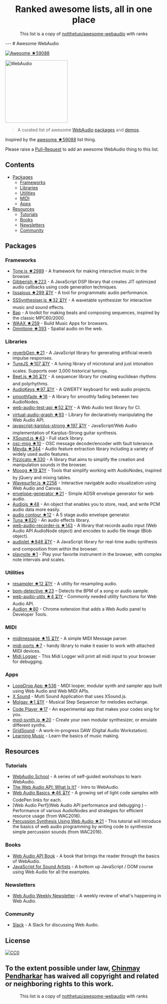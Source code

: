 <h1 align="center">
Ranked awesome lists, all in one place
</h1>
<p align="center">
	This list is a copy of <a href="notthetup/awesome-webaudio">notthetup/awesome-webaudio</a> with ranks
</p>
---
# Awesome WebAudio

[![Awesome](https://cdn.rawgit.com/sindresorhus/awesome/d7305f38d29fed78fa85652e3a63e154dd8e8829/media/badge.svg) ★59088](sindresorhus/awesome)

<img src="https://raw.githubusercontent.com/voodootikigod/logo.js/master/webaudio/webaudio-js.png" width="200px" alt="WebAudio">

> A curated list of awesome [WebAudio](https://developer.mozilla.org/en-US/docs/Web/API/Web_Audio_API) [packages](#packages) and [demos](#demos).

Inspired by the [awesome ★59088](sindresorhus/awesome) list thing.

Please raise a [Pull-Request](https://github.com/notthetup/awesome-webaudio/pulls) to add an awesome WebAudio thing to this list.

## Contents
- [Packages](#packages)
  - [Frameworks](#frameworks)
  - [Libraries](#libraries)
  - [Utilities](#utilities)
  - [MIDI](#midi)
  - [Apps](#apps)
- [Resources](#resources)
  - [Tutorials](#tutorials)
  - [Books](#books)
  - [Newsletters](#newsletters)
  - [Community](#community)

## Packages

### Frameworks
- [Tone.js ★2989](Tonejs/Tone.js) - A framework for making interactive music in the browser.
- [Gibberish ★223](charlieroberts/Gibberish) - A JavaScript DSP library that creates JIT optimized audio callbacks using code generation techniques.
- [lissajous ★299 ⏳1Y](kylestetz/lissajous) -  A tool for programmatic audio performance.
- [SSSynthesiser.js ★32 ⏳1Y](surikov/SSSynthesiser.js) -  A wavetable synthesizer for interactive music and sound effects.
- [Bap](http://bapjs.org/) - A toolkit for making beats and composing sequences, inspired by the classic MPC60/2000.
- [WAAX ★259](hoch/WAAX) - Build Music Apps for browsers.
- [Omnitone ★393](GoogleChrome/omnitone) - Spatial audio on the web.

### Libraries
- [reverbGen ★21](adelespinasse/reverbGen) - A JavaScript library for generating artificial reverb impulse responses.
- [TuneJS ★107 ⏳1Y](abbernie/tune) - A tuning library of microtonal and just intonation scales. Supports over 3,000 historical tunings.
- [Beet.js ★36 ⏳1Y](zya/beet.js) - A sequencer library for creating euclidean rhythms and polyrhythms.
- [AudioKeys ★97 ⏳1Y](kylestetz/AudioKeys) - A QWERTY keyboard for web audio projects.
- [smoothfade ★18](notthetup/smoothfade) - A library for smoothly fading between two AudioNodes.
- [web-audio-test-api ★52 ⏳1Y](mohayonao/web-audio-test-api) - A Web Audio test library for CI.
- [virtual-audio-graph ★93](benji6/virtual-audio-graph) - Library for declaratively manipulating the Web Audio API.
- [javascript-karplus-strong ★197 ⏳1Y](mrahtz/javascript-karplus-strong) - JavaScript/Web Audio implementation of Karplus-Strong guitar synthesis.
- [XSound.js ★43](Korilakkuma/XSound) - Full stack library.
- [osc-msg ★10](mohayonao/osc-msg) - OSC message decoder/encoder with fault tolerance.
- [Meyda ★344](meyda/meyda) - Audio feature extraction library including a variety of widely used audio features.
- [Pizzicato ★330](alemangui/pizzicato) - A library that aims to simplify the creation and manipulation sounds in the browser.
- [Mooog ★19 ⏳1Y](mattlima/mooog) - Tools that simplify working with AudioNodes, inspired by jQuery and mixing tables.
- [Wavesurfer.js ★2256](katspaugh/wavesurfer.js) - Interactive navigable audio visualization using Web Audio and Canvas.
- [envelope-generator ★21](itsjoesullivan/envelope-generator) - Simple ADSR envelope generator for web audio.
- [Audiojs ★48](audiojs/audio) - An object that enables you to store, read, and write PCM audio data more easily.
- [audio contour ★12](danigb/audio-contour) - A 5 stage audio envelope generator.
- [Tuna ★820](Theodeus/tuna) - An audio effects library.
- [web-audio-recorder-js ★143](higuma/web-audio-recorder-js) - A library that records audio input (Web Audio API AudioNode object) and encodes to audio file image (Blob object).
- [audiolet ★848 ⏳1Y](oampo/Audiolet) - A JavaScript library for real-time audio synthesis and composition from within the browser.
- [playnote ★1](createbits/playnote) - Play your favorite instrument in the browser, with complex note intervals and scales.

### Utilities
- [resampler ★12 ⏳1Y](notthetup/resampler) - A utility for resampling audio.
- [bpm-detective ★23](tornqvist/bpm-detective) – Detects the BPM of a song or audio sample.
- [web-audio-utils ★4 ⏳1Y](mohayonao/web-audio-utils) - Commonly needed utility functions for Web Audio API.
- [Audion ★80](google/audion) - Chrome extension that adds a Web Audio panel to Developer Tools.

### MIDI
- [midimessage ★15 ⏳1Y](notthetup/midimessage) - A simple MIDI Message parser.
- [midi-ports ★7](AndrejHronco/midi-ports) -  handy library to make it easier to work with attached MIDI devices.
- [Midi Logger](http://outputchannel.com/midi-logger/) - This Midi Logger will print all midi input to your browser for debugging.

### Apps
- [LoopDrop App ★536](mmckegg/loop-drop-app) - MIDI looper, modular synth and sampler app built using Web Audio and Web MIDI APIs.
- [X Sound](https://korilakkuma.github.io/X-Sound/) - Multi Sound Application that uses XSound.js.
- [Molgav ★1 ⏳1Y](surikov/molgav) - Musical Step Sequencer for melodies exchange.
- [Code Player ★17](jcppman/code-player) - An experimental app that makes your codes sing for you.
- [mod-synth.io ★20](LowwwLtd/mod-synth.io) - Create your own modular synthesizer, or emulate different synths.
- [GridSound](https://gridsound.github.io) - A work-in-progress DAW (Digital Audio Workstation).
- [Learning Music](https://learningmusic.ableton.com/) - Learn the basics of music making.

## Resources

### Tutorials
- [WebAudio School](https://github.com/mmckegg/web-audio-school	) - A series of self-guided workshops to learn WebAudio.
- [The Web Audio API: What Is It?](https://code.tutsplus.com/tutorials/the-web-audio-api-what-is-it--cms-23735) - Intro to WebAudio.
- [Web Audio Basics ★46 ⏳1Y](kylestetz/Web-Audio-Basics) - A growing set of light code samples with CodePen links for each.
- [Web Audio Perf](Web Audio API performance and debugging ) - Performance of various AudioNodes and strategies for efficient resource usage (from WAC2016).
- [Percussion Synthesis Using Web Audio ★21](irritant/WAC-2016-Tutorial) - This tutorial will introduce the basics of web audio programming by writing code to synthesize simple percussion sounds (from WAC2016).

### Books
- [Web Audio API Book](http://chimera.labs.oreilly.com/books/1234000001552/index.html) - A book that brings the reader through the basics of WebAudio.
- [JavaScript for Sound Artists](https://www.crcpress.com/JavaScript-for-Sound-Artists-Learn-to-Code-with-the-Web-Audio-API/Turner-Leonard/p/book/9781138961531) - A bottom up JavaScript / DOM course using Web Audio for all the examples.
### Newsletters
- [Web Audio Weekly Newsletter](http://www.webaudioweekly.com) - A weekly review of what's happening in Web Audio.

### Community
- [Slack](https://web-audio-slackin.herokuapp.com/) - A Slack for discussing Web Audio.

## License

[![CC0](http://mirrors.creativecommons.org/presskit/buttons/88x31/svg/cc-zero.svg)](https://creativecommons.org/publicdomain/zero/1.0/)

To the extent possible under law, [Chinmay Pendharkar](https://chinmay.audio/) has waived all copyright and related or neighboring rights to this work.
---
<p align="center">
	This list is a copy of <a href="notthetup/awesome-webaudio">notthetup/awesome-webaudio</a> with ranks
</p>
